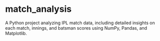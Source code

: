 # match_analysis
A Python project analyzing IPL match data, including detailed insights on each match, innings, and batsman scores using NumPy, Pandas, and Matplotlib.
